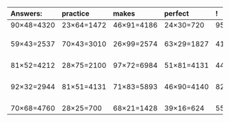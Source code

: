 | Answers: | practice | makes | perfect | ! |
| :--- | :--- | :--- | :--- | :--- |
| 90×48=4320 | 23×64=1472 | 46×91=4186 | 24×30=720 | 95×50=4750 | 
|   |   |   |   |   | 
|   |   |   |   |   | 
|   |   |   |   |   | 
| 59×43=2537 | 70×43=3010 | 26×99=2574 | 63×29=1827 | 41×91=3731 | 
|   |   |   |   |   | 
|   |   |   |   |   | 
|   |   |   |   |   | 
|   |   |   |   |   | 
| 81×52=4212 | 28×75=2100 | 97×72=6984 | 51×81=4131 | 44×93=4092 | 
|   |   |   |   |   | 
|   |   |   |   |   | 
|   |   |   |   |   | 
|   |   |   |   |   | 
| 92×32=2944 | 81×51=4131 | 71×83=5893 | 46×90=4140 | 82×71=5822 | 
|   |   |   |   |   | 
|   |   |   |   |   | 
|   |   |   |   |   | 
|   |   |   |   |   | 
| 70×68=4760 | 28×25=700 | 68×21=1428 | 39×16=624 | 55×93=5115 | 
